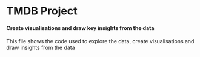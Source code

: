 # TMDB Project
#### Create visualisations and draw key insights from the data

This file shows the code used to explore the data, create visualisations and draw insights from the data
